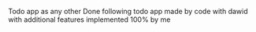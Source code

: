 Todo app as any other
Done following todo app made by code with dawid with additional features implemented 100% by me

